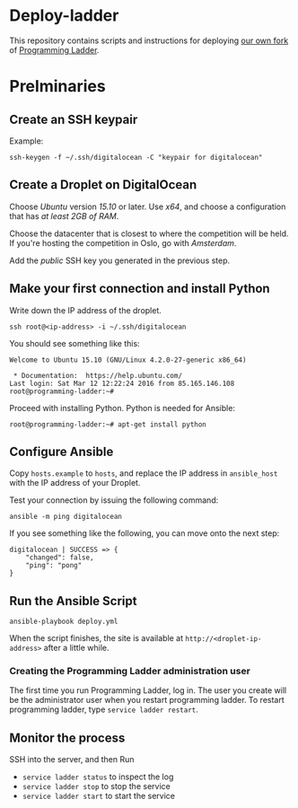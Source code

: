 # Deploy-ladder

This repository contains scripts and instructions for deploying
[our own fork](https://github.com/MAPSuio/programming-ladder.git) of
[Programming Ladder](https://github.com/alexanbj/programming-ladder).

# Prelminaries

## Create an SSH keypair

Example:

```
ssh-keygen -f ~/.ssh/digitalocean -C "keypair for digitalocean"
```

## Create a Droplet on DigitalOcean

Choose *Ubuntu* version *15.10* or later. Use *x64*, and choose
a configuration that has *at least 2GB of RAM*.

Choose the datacenter that is closest to where the competition will
be held. If you're hosting the competition in Oslo, go with *Amsterdam*.

Add the *public* SSH key you generated in the previous step.

## Make your first connection and install Python

Write down the IP address of the droplet.

```
ssh root@<ip-address> -i ~/.ssh/digitalocean
```

You should see something like this:

```
Welcome to Ubuntu 15.10 (GNU/Linux 4.2.0-27-generic x86_64)

 * Documentation:  https://help.ubuntu.com/
Last login: Sat Mar 12 12:22:24 2016 from 85.165.146.108
root@programming-ladder:~#
```

Proceed with installing Python. Python is needed for Ansible:

```
root@programming-ladder:~# apt-get install python
```

## Configure Ansible

Copy `hosts.example` to `hosts`, and replace the IP address in `ansible_host`
with the IP address of your Droplet.

Test your connection by issuing the following command:

```
ansible -m ping digitalocean
```

If you see something like the following, you can move onto the next step:

```
digitalocean | SUCCESS => {
    "changed": false,
    "ping": "pong"
}
```

## Run the Ansible Script

```
ansible-playbook deploy.yml
```

When the script finishes, the site is available at `http://<droplet-ip-address>`
after a little while.

### Creating the Programming Ladder administration user

The first time you run Programming Ladder, log in. The user you create
will be the administrator user when you restart programming ladder. To
restart programming ladder, type `service ladder restart`.

## Monitor the process

SSH into the server, and then Run
* `service ladder status` to inspect the log
* `service ladder stop` to stop the service
* `service ladder start` to start the service
